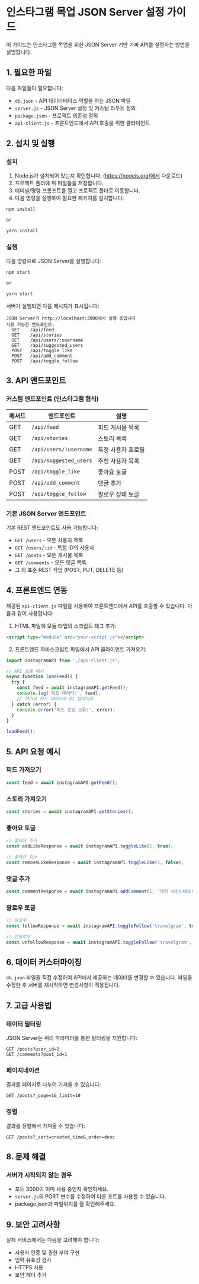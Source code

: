 # 인스타그램 목업 JSON Server 설정 가이드

이 가이드는 인스타그램 목업을 위한 JSON Server 기반 가짜 API를 설정하는 방법을 설명합니다.

## 1. 필요한 파일

다음 파일들이 필요합니다:
- `db.json` - API 데이터베이스 역할을 하는 JSON 파일
- `server.js` - JSON Server 설정 및 커스텀 라우트 정의
- `package.json` - 프로젝트 의존성 정의
- `api-client.js` - 프론트엔드에서 API 호출을 위한 클라이언트

## 2. 설치 및 실행

### 설치

1. Node.js가 설치되어 있는지 확인합니다. (https://nodejs.org/에서 다운로드)
2. 프로젝트 폴더에 위 파일들을 저장합니다.
3. 터미널/명령 프롬프트를 열고 프로젝트 폴더로 이동합니다.
4. 다음 명령을 실행하여 필요한 패키지를 설치합니다:

```bash
npm install

or 

yarn install
```

### 실행

다음 명령으로 JSON Server를 실행합니다:

```bash
npm start

or

yarn start
```

서버가 실행되면 다음 메시지가 표시됩니다:
```
JSON Server가 http://localhost:3000에서 실행 중입니다
사용 가능한 엔드포인트:
  GET    /api/feed
  GET    /api/stories
  GET    /api/users/:username
  GET    /api/suggested_users
  POST   /api/toggle_like
  POST   /api/add_comment
  POST   /api/toggle_follow
```

## 3. API 엔드포인트

### 커스텀 엔드포인트 (인스타그램 형식)

| 메서드 | 엔드포인트 | 설명 |
|--------|-----------|------|
| GET | `/api/feed` | 피드 게시물 목록 |
| GET | `/api/stories` | 스토리 목록 |
| GET | `/api/users/:username` | 특정 사용자 프로필 |
| GET | `/api/suggested_users` | 추천 사용자 목록 |
| POST | `/api/toggle_like` | 좋아요 토글 |
| POST | `/api/add_comment` | 댓글 추가 |
| POST | `/api/toggle_follow` | 팔로우 상태 토글 |

### 기본 JSON Server 엔드포인트

기본 REST 엔드포인트도 사용 가능합니다:

- `GET /users` - 모든 사용자 목록
- `GET /users/:id` - 특정 ID의 사용자
- `GET /posts` - 모든 게시물 목록
- `GET /comments` - 모든 댓글 목록
- 그 외 표준 REST 작업 (POST, PUT, DELETE 등)

## 4. 프론트엔드 연동

제공된 `api-client.js` 파일을 사용하여 프론트엔드에서 API를 호출할 수 있습니다. 다음과 같이 사용합니다:

1. HTML 파일에 모듈 타입의 스크립트 태그 추가:

```html
<script type="module" src="your-script.js"></script>
```

2. 프론트엔드 자바스크립트 파일에서 API 클라이언트 가져오기:

```javascript
import instagramAPI from './api-client.js';

// API 호출 예시
async function loadFeed() {
  try {
    const feed = await instagramAPI.getFeed();
    console.log('피드 데이터:', feed);
    // 여기서 피드 데이터로 UI 업데이트
  } catch (error) {
    console.error('피드 로딩 오류:', error);
  }
}

loadFeed();
```

## 5. API 요청 예시

### 피드 가져오기
```javascript
const feed = await instagramAPI.getFeed();
```

### 스토리 가져오기
```javascript
const stories = await instagramAPI.getStories();
```

### 좋아요 토글
```javascript
// 좋아요 추가
const addLikeResponse = await instagramAPI.toggleLike(1, true);

// 좋아요 취소
const removeLikeResponse = await instagramAPI.toggleLike(1, false);
```

### 댓글 추가
```javascript
const commentResponse = await instagramAPI.addComment(1, '멋진 사진이네요!');
```

### 팔로우 토글
```javascript
// 팔로우
const followResponse = await instagramAPI.toggleFollow('travelgram', true);

// 언팔로우
const unfollowResponse = await instagramAPI.toggleFollow('travelgram', false);
```

## 6. 데이터 커스터마이징

`db.json` 파일을 직접 수정하여 API에서 제공하는 데이터를 변경할 수 있습니다. 파일을 수정한 후 서버를 재시작하면 변경사항이 적용됩니다.

## 7. 고급 사용법

### 데이터 필터링
JSON Server는 쿼리 파라미터를 통한 필터링을 지원합니다:

```
GET /posts?user_id=2
GET /comments?post_id=1
```

### 페이지네이션
결과를 페이지로 나누어 가져올 수 있습니다:

```
GET /posts?_page=1&_limit=10
```

### 정렬
결과를 정렬해서 가져올 수 있습니다:

```
GET /posts?_sort=created_time&_order=desc
```

## 8. 문제 해결

### 서버가 시작되지 않는 경우
- 포트 3000이 이미 사용 중인지 확인하세요.
- `server.js`의 PORT 변수를 수정하여 다른 포트를 사용할 수 있습니다.
- package.json과 파일위치를 잘 확인해주세요.

## 9. 보안 고려사항

실제 서비스에서는 다음을 고려해야 합니다:
- 사용자 인증 및 권한 부여 구현
- 입력 유효성 검사
- HTTPS 사용
- 보안 헤더 추가

